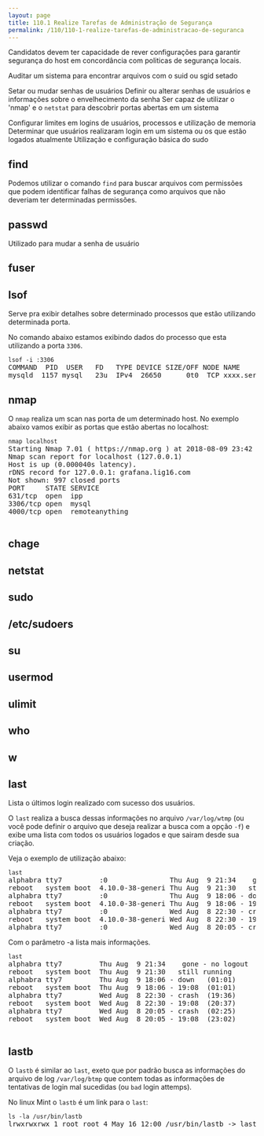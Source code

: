 ```yaml
---
layout: page
title: 110.1 Realize Tarefas de Administração de Segurança
permalink: /110/110-1-realize-tarefas-de-administracao-de-seguranca
---
```


Candidatos devem ter capacidade de rever configurações para garantir segurança do host em concordância com politicas de segurança locais.

Auditar um sistema para encontrar arquivos com o suid ou sgid setado

Setar ou mudar senhas de usuários 
Definir ou alterar senhas de usuários e informações sobre o envelhecimento da senha
Ser capaz de utilizar o 'nmap' e o `netstat` para descobrir portas abertas em um sistema

Configurar limites em logins de usuários, processos e utilização de memoria
Determinar que usuários realizaram login em um sistema ou os que estão logados atualmente
Utilização e configuração básica do sudo

## find

Podemos utilizar o comando `find` para buscar arquivos com permissões que podem identificar falhas de segurança como arquivos que não deveriam ter determinadas permissões.

## passwd

Utilizado para mudar a senha de usuário

## fuser


## lsof

Serve pra exibir detalhes sobre determinado processos que estão utilizando determinada porta.

No comando abaixo estamos exibindo dados do processo que esta utilizando a porta `3306`.

<pre class="language-bash command-line">
<code>lsof -i :3306</code>
COMMAND  PID  USER   FD   TYPE DEVICE SIZE/OFF NODE NAME
mysqld  1157 mysql   23u  IPv4  26650      0t0  TCP xxxx.server.com:mysql (LISTEN)
</pre>


## nmap

O `nmap` realiza um scan nas porta de um determinado host. No exemplo abaixo vamos exibir as portas que estão abertas no localhost:


<pre class="language-bash command-line">
<code>nmap localhost</code>
Starting Nmap 7.01 ( https://nmap.org ) at 2018-08-09 23:42 -03
Nmap scan report for localhost (127.0.0.1)
Host is up (0.000040s latency).
rDNS record for 127.0.0.1: grafana.lig16.com
Not shown: 997 closed ports
PORT     STATE SERVICE
631/tcp  open  ipp
3306/tcp open  mysql
4000/tcp open  remoteanything

</pre>


## chage


## netstat


## sudo


## /etc/sudoers


## su


## usermod


## ulimit


## who 

## w 

## last

Lista o últimos login realizado com sucesso dos usuários.

O `last` realiza a busca dessas informações no arquivo `/var/log/wtmp` (ou você pode definir o arquivo que deseja realizar a busca com a opção `-f`) e exibe uma lista com todos os usuários logados e que sairam desde sua criação.

Veja o exemplo de utilização abaixo:

<pre class="language-bash command-line">
<code>last</code>
alphabra tty7         :0               Thu Aug  9 21:34    gone - no logout
reboot   system boot  4.10.0-38-generi Thu Aug  9 21:30   still running
alphabra tty7         :0               Thu Aug  9 18:06 - down   (01:01)
reboot   system boot  4.10.0-38-generi Thu Aug  9 18:06 - 19:08  (01:01)
alphabra tty7         :0               Wed Aug  8 22:30 - crash  (19:36)
reboot   system boot  4.10.0-38-generi Wed Aug  8 22:30 - 19:08  (20:37)
alphabra tty7         :0               Wed Aug  8 20:05 - crash  (02:25)
</pre>

Com o parâmetro -a lista mais informações.


<pre class="language-bash command-line">
<code>last</code>
alphabra tty7         Thu Aug  9 21:34    gone - no logout  :0
reboot   system boot  Thu Aug  9 21:30   still running      4.10.0-38-generic
alphabra tty7         Thu Aug  9 18:06 - down   (01:01)     :0
reboot   system boot  Thu Aug  9 18:06 - 19:08  (01:01)     4.10.0-38-generic
alphabra tty7         Wed Aug  8 22:30 - crash  (19:36)     :0
reboot   system boot  Wed Aug  8 22:30 - 19:08  (20:37)     4.10.0-38-generic
alphabra tty7         Wed Aug  8 20:05 - crash  (02:25)     :0
reboot   system boot  Wed Aug  8 20:05 - 19:08  (23:02)     4.10.0-38-generic

</pre>

## lastb

O `lastb` é similar ao `last`, exeto que por padrão busca as informações do arquivo de log `/var/log/btmp` que contem todas as informações de tentativas de login mal sucedidas (ou `bad` login attemps).

No linux Mint o `lastb` é um link para o `last`:

<pre class="language-bash command-line">
<code>ls -la /usr/bin/lastb</code>
lrwxrwxrwx 1 root root 4 May 16 12:00 /usr/bin/lastb -> last
</pre>




